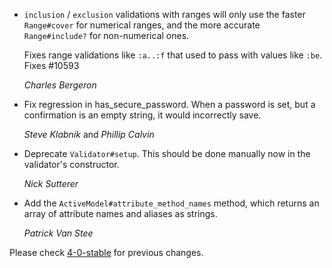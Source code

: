 *   `inclusion` / `exclusion` validations with ranges will only use the faster
    `Range#cover` for numerical ranges, and the more accurate `Range#include?`
    for non-numerical ones.

    Fixes range validations like `:a..:f` that used to pass with values like `:be`.
    Fixes #10593

    *Charles Bergeron*

*   Fix regression in has_secure_password. When a password is set, but a
    confirmation is an empty string, it would incorrectly save.

    *Steve Klabnik* and *Phillip Calvin*

*   Deprecate `Validator#setup`. This should be done manually now in the validator's constructor.

    *Nick Sutterer*

*   Add the `ActiveModel#attribute_method_names` method, which returns an
    array of attribute names and aliases as strings.

    *Patrick Van Stee*

Please check [4-0-stable](https://github.com/rails/rails/blob/4-0-stable/activemodel/CHANGELOG.md) for previous changes.
